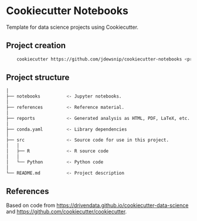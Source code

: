 # Cookiecutter Notebooks

Template for data science projects using Cookiecutter.

## Project creation

```bash
    cookiecutter https://github.com/jdewsnip/cookiecutter-notebooks <project-name>
```

## Project structure

```bash
│
├── notebooks          <- Jupyter notebooks. 
│
├── references         <- Reference material. 
│
├── reports            <- Generated analysis as HTML, PDF, LaTeX, etc.
│
├── conda.yaml         <- Library dependencies 
│
├── src                <- Source code for use in this project.
│   │
│   ├── R              <- R source code
│   │
│   └── Python         <- Python code
│
└── README.md          <- Project description
```

## References

Based on code from https://drivendata.github.io/cookiecutter-data-science and https://github.com/cookiecutter/cookiecutter.
